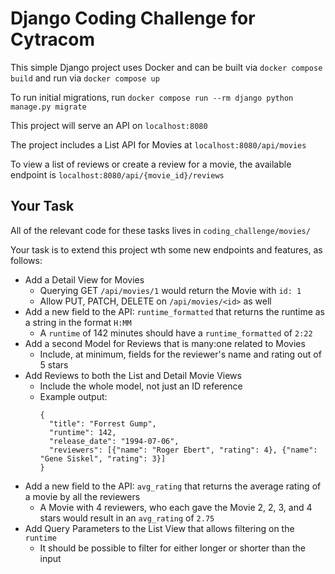 # Django Coding Challenge for Cytracom

This simple Django project uses Docker and can be built via `docker compose build` and run via `docker compose up`

To run initial migrations, run `docker compose run --rm django python manage.py migrate`

This project will serve an API on `localhost:8080`

The project includes a List API for Movies at `localhost:8080/api/movies`

To view a list of reviews or create a review for a movie, the available endpoint is `localhost:8080/api/{movie_id}/reviews`

## Your Task

All of the relevant code for these tasks lives in `coding_challenge/movies/`

Your task is to extend this project wth some new endpoints and features, as follows:

- Add a Detail View for Movies
  - Querying GET `/api/movies/1` would return the Movie with `id: 1`
  - Allow PUT, PATCH, DELETE on `/api/movies/<id>` as well
- Add a new field to the API: `runtime_formatted` that returns the runtime as a string in the format `H:MM`
  - A `runtime` of 142 minutes should have a `runtime_formatted` of `2:22`
- Add a second Model for Reviews that is many:one related to Movies
  - Include, at minimum, fields for the reviewer's name and rating out of 5 stars
- Add Reviews to both the List and Detail Movie Views
  - Include the whole model, not just an ID reference
  - Example output:
    ```
    {
      "title": "Forrest Gump",
      "runtime": 142,
      "release_date": "1994-07-06",
      "reviewers": [{"name": "Roger Ebert", "rating": 4}, {"name": "Gene Siskel", "rating": 3}]
    }
    ```
- Add a new field to the API: `avg_rating` that returns the average rating of a movie by all the reviewers
  - A Movie with 4 reviewers, who each gave the Movie 2, 2, 3, and 4 stars would result in an `avg_rating` of `2.75`
- Add Query Parameters to the List View that allows filtering on the `runtime`
  - It should be possible to filter for either longer or shorter than the input

